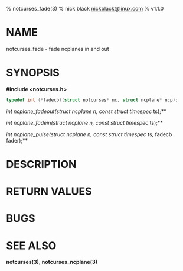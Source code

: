 % notcurses_fade(3)
% nick black <nickblack@linux.com>
% v1.1.0

# NAME

notcurses_fade - fade ncplanes in and out

# SYNOPSIS

**#include <notcurses.h>**

```c
typedef int (*fadecb)(struct notcurses* nc, struct ncplane* ncp);
```

**int ncplane_fadeout(struct ncplane* n, const struct timespec* ts);**

**int ncplane_fadein(struct ncplane* n, const struct timespec* ts);**

**int ncplane_pulse(struct ncplane* n, const struct timespec* ts, fadecb fader);**

# DESCRIPTION

# RETURN VALUES

# BUGS

# SEE ALSO

**notcurses(3)**, **notcurses_ncplane(3)**

